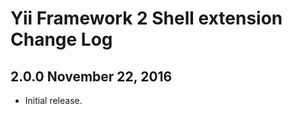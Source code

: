 Yii Framework 2 Shell extension Change Log
==========================================

2.0.0 November 22, 2016
-----------------------

- Initial release.

